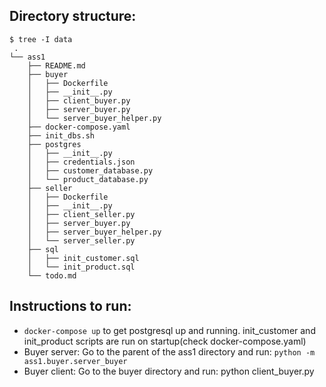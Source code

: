 ## Directory structure:
```
$ tree -I data
 .
└── ass1
    ├── README.md
    ├── buyer
    │   ├── Dockerfile
    │   ├── __init__.py
    │   ├── client_buyer.py
    │   ├── server_buyer.py
    │   └── server_buyer_helper.py
    ├── docker-compose.yaml
    ├── init_dbs.sh
    ├── postgres
    │   ├── __init__.py
    │   ├── credentials.json
    │   ├── customer_database.py
    │   └── product_database.py
    ├── seller
    │   ├── Dockerfile
    │   ├── __init__.py
    │   ├── client_seller.py
    │   ├── server_buyer.py
    │   ├── server_buyer_helper.py
    │   └── server_seller.py
    ├── sql
    │   ├── init_customer.sql
    │   └── init_product.sql
    └── todo.md   
```

## Instructions to run:
- `docker-compose up` to get postgresql up and running. init_customer and init_product scripts are run on startup(check docker-compose.yaml)
- Buyer server: Go to the parent of the ass1 directory and run: `python -m ass1.buyer.server_buyer`
- Buyer client: Go to the buyer directory and run: python client_buyer.py

